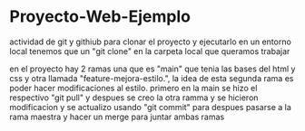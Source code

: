 # Proyecto-Web-Ejemplo
actividad de git y githiub
para clonar el proyecto y ejecutarlo en un entorno local tenemos que un "git clone" en la carpeta local que queramos trabajar

en el proyecto hay 2 ramas una que es "main" que tenia las bases del html y css y otra llamada "feature-mejora-estilo.", la idea de esta segunda rama es poder hacer modificaciones al estilo. primero en la main se hizo el respectivo "git pull" y despues se creo la otra ramma y se hicieron modificacion y se actualizo usando "git commit" para despues pasarse a la rama maestra y hacer un merge para juntar ambas ramas
